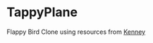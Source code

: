 TappyPlane
===========

Flappy Bird Clone using resources from [Kenney](http://opengameart.org/content/tappy-plane)
